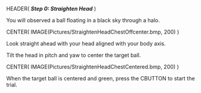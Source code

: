 HEADER( *__Step 0: Straighten Head__* )

You will observed a ball floating in a black sky through a halo.

CENTER( IMAGE(Pictures/StraightenHeadChestOffcenter.bmp, 200)  )

Look straight ahead with your head aligned with your body axis.

Tilt the head in pitch and yaw to center the target ball.

CENTER( IMAGE(Pictures/StraightenHeadChestCentered.bmp, 200)  )

When the target ball is centered and green, press the CBUTTON to start the trial.
